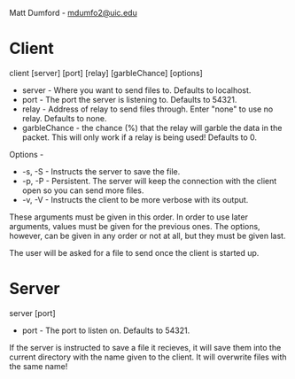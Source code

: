 Matt Dumford - mdumfo2@uic.edu

Client
======
client [server] [port] [relay] [garbleChance] [options]

- server - Where you want to send files to. Defaults to localhost.
- port - The port the server is listening to. Defaults to 54321.
- relay - Address of relay to send files through. Enter "none" to use no relay. Defaults to none.
- garbleChance - the chance (%) that the relay will garble the data in the packet. This will only work if a relay is being used! Defaults to 0.

Options -

- -s, -S - Instructs the server to save the file.	
- -p, -P - Persistent. The server will keep the connection with the client open so you can send more files.
- -v, -V - Instructs the client to be more verbose with its output. 

These arguments must be given in this order. In order to use later arguments, values must be given for the previous ones. The options, however, can be given in any order or not at all, but they must be given last.

The user will be asked for a file to send once the client is started up.

Server
======
server [port]

- port - The port to listen on. Defaults to 54321.

If the server is instructed to save a file it recieves, it will save them into the current directory with the name given to the client. It will overwrite files with the same name!
